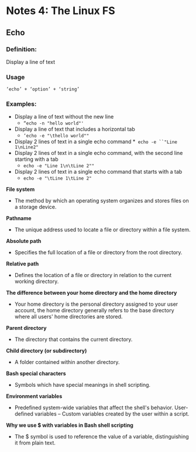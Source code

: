 # Notes 4: The Linux FS


## Echo
### Definition:
Display a line of text
### Usage
`‘echo’ + ‘option’ + ‘string’`
### Examples:
* Display a line of text without the new line
  * `“echo -n "hello world"'`
* Display a line of text that includes a horizontal tab
  * `‘echo -e "\thello world""`
* Display 2 lines of text in a single echo command
  *` echo -e ``"Line 1\nLine2"`
* Display 2 lines of text in a single echo command, with
the second line starting with a tab
  * `echo -e "Line 1\n\tLine 2""`
* Display 2 lines of text in a single echo command that
starts with a tab
  * `echo -e "\tLine 1\tLine 2"`

**File system** 
 * The method by which an operating system organizes and stores files on a storage device.

**Pathname**
 * The unique address used to locate a file or directory within a file system.

**Absolute path**
 * Specifies the full location of a file or directory from the root directory.

**Relative path**
 * Defines the location of a file or directory in relation to the current working directory.

**The difference between your home directory and the home directory**
 * Your home directory is the personal directory assigned to your user account, the home directory generally refers to the base directory where all users' home directories are stored.

**Parent directory**
 * The directory that contains the current directory.

**Child directory (or subdirectory)**
  * A folder contained within another directory.

**Bash special characters**
  * Symbols which have special meanings in shell scripting.

**Environment variables**
 * Predefined system-wide variables that affect the shell's behavior.
User-defined variables – Custom variables created by the user within a script.

**Why we use $ with variables in Bash shell scripting**
 * The $ symbol is used to reference the value of a variable, distinguishing it from plain text.